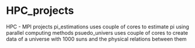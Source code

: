 # HPC_projects
HPC - MPI projects
pi_estimations uses couple of cores to estimate pi using parallel computing methods
psuedo_univers uses couple of cores to create data of a universe with 1000 suns and the physical relations between them
